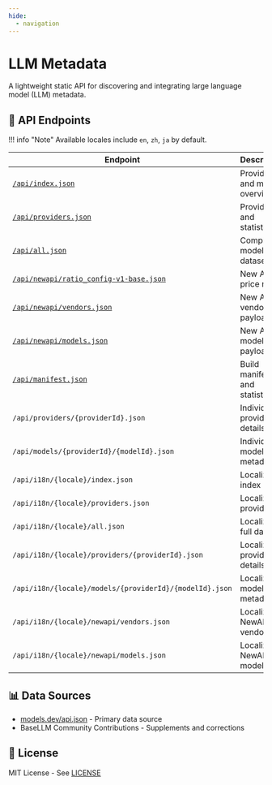 ```yaml
---
hide:
  - navigation
---
```


# LLM Metadata

A lightweight static API for discovering and integrating large language model (LLM) metadata.

## 📡 API Endpoints

!!! info "Note"
    Available locales include `en`, `zh`, `ja` by default.

| Endpoint                                                                           | Description                   | Example                                              |
| ---------------------------------------------------------------------------------- | ----------------------------- | ---------------------------------------------------- |
| [`/api/index.json`](../api/index.json)                                             | Provider and model overview   | Get basic information about all providers and models |
| [`/api/providers.json`](../api/providers.json)                                     | Provider list and statistics  | Get provider list and model count statistics         |
| [`/api/all.json`](../api/all.json)                                                 | Complete model dataset        | Get detailed information for all models              |
| [`/api/newapi/ratio_config-v1-base.json`](../api/newapi/ratio_config-v1-base.json) | New API price ratios          | Price calculation ratios for New API system          |
| [`/api/newapi/vendors.json`](../api/newapi/vendors.json)                           | New API vendors payload       | Vendor rows adapted for New API system               |
| [`/api/newapi/models.json`](../api/newapi/models.json)                             | New API models payload        | Model rows adapted for New API system                |
| [`/api/manifest.json`](../api/manifest.json)                                       | Build manifest and statistics | Build information and data statistics                |
| `/api/providers/{providerId}.json`                                                 | Individual provider details   | Example: `/api/providers/openai.json`                |
| `/api/models/{providerId}/{modelId}.json`                                          | Individual model metadata     | Example: `/api/models/openai/gpt-4.json`             |
| `/api/i18n/{locale}/index.json`                                                    | Localized index               | Example: `/api/i18n/zh/index.json`                   |
| `/api/i18n/{locale}/providers.json`                                                | Localized providers           | Example: `/api/i18n/ja/providers.json`               |
| `/api/i18n/{locale}/all.json`                                                      | Localized full dataset        | Example: `/api/i18n/zh/all.json`                     |
| `/api/i18n/{locale}/providers/{providerId}.json`                                   | Localized provider details    | Example: `/api/i18n/zh/providers/openai.json`        |
| `/api/i18n/{locale}/models/{providerId}/{modelId}.json`                            | Localized model metadata      | Example: `/api/i18n/ja/models/openai/gpt-4.json`     |
| `/api/i18n/{locale}/newapi/vendors.json`                                           | Localized NewAPI vendors      | Example: `/api/i18n/zh/newapi/vendors.json`          |
| `/api/i18n/{locale}/newapi/models.json`                                            | Localized NewAPI models       | Example: `/api/i18n/ja/newapi/models.json`           |

## 📊 Data Sources

- [models.dev/api.json](https://models.dev/api.json) - Primary data source
- BaseLLM Community Contributions - Supplements and corrections

## 📄 License

MIT License - See [LICENSE](https://github.com/basellm/llm-metadata/blob/main/LICENSE)
